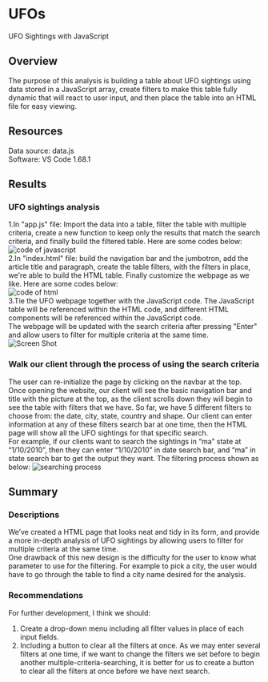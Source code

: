 # UFOs
UFO Sightings with JavaScript
## Overview
The purpose of this analysis is building a table about UFO sightings using data stored in a JavaScript array, create filters to make this table fully dynamic that will react to user input, and then place the table into an HTML file for easy viewing. 
## Resources
Data source: data.js<br/>
Software: VS Code 1.68.1   
## Results
### UFO sightings analysis
1.In "app.js" file: Import the data into a table, filter the table with multiple criteria, create a new function to keep only the results that match the search criteria, and finally build the filtered table. Here are some codes below:<br/>
![code of javascript](https://user-images.githubusercontent.com/107179765/185485547-4d6c9a95-6d7b-4152-9c12-4f229e019307.png)<br/>
2.In "index.html" file: build the navigation bar and the jumbotron, add the article title and paragraph, create the table filters, with the filters in place, we're able to build the HTML table. Finally customize the webpage as we like. Here are some codes below:<br/>
![code of html](https://user-images.githubusercontent.com/107179765/185485581-b230f520-ef39-4a17-ad62-ba675ed6afba.png)<br/>
3.Tie the UFO webpage together with the JavaScript code. The JavaScript table will be referenced within the HTML code, and different HTML components will be referenced within the JavaScript code. <br/>
The webpage will be updated with the search criteria after pressing "Enter" and allow users to filter for multiple criteria at the same time.<br/>
![Screen Shot](https://user-images.githubusercontent.com/107179765/185483238-61fcb66a-e2f4-46f3-83c3-87b7a08747f1.png)
### Walk our client through the process of using the search criteria
The user can re-initialize the page by clicking on the navbar at the top. <br/>
Once opening the website, our client will see the basic navigation bar and title with the picture at the top, as the client scrolls down they will begin to see the table with filters that we have. So far, we have 5 different filters to choose from: the date, city, state, country and shape. Our client can enter information at any of these filters search bar at one time, then the HTML page will show all the UFO sightings for that specific search. <br/>
For example, if our clients want to search the sightings in “ma” state at “1/10/2010”, then they can enter “1/10/2010” in date search bar, and “ma” in state search bar to get the output they want. The filtering process shown as below:
![searching process](https://user-images.githubusercontent.com/107179765/185483308-bf761a2d-ba2f-4234-9625-b70df518b527.png)
## Summary
### Descriptions
We’ve created a HTML page that looks neat and tidy in its form, and provide a more in-depth analysis of UFO sightings by allowing users to filter for multiple criteria at the same time. <br/>
One drawback of this new design is the difficulty for the user to know what parameter to use for the filtering. For example to pick a city, the user would have to go through the table to find a city name desired for the analysis.
### Recommendations
For further development, I think we should: <br/>
1.	Create a drop-down menu including all filter values in place of each input fields. <br/>
2.	Including a button to clear all the filters at once. As we may enter several filters at one time, if we want to change the filters we set before to begin another multiple-criteria-searching, it is better for us to create a button to clear all the filters at once before we have next search.
